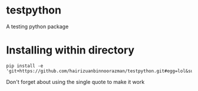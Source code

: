 # testpython
A testing python package

# Installing within directory

```
pip install -e 'git+https://github.com/hairizuanbinnoorazman/testpython.git#egg=lol&subdirectory=lol'
```

Don't forget about using the single quote to make it work

